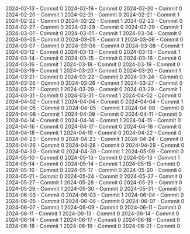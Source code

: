 2024-02-13 - Commit 0
2024-02-19 - Commit 0
2024-02-20 - Commit 0
2024-02-20 - Commit 1
2024-02-21 - Commit 0
2024-02-21 - Commit 1
2024-02-22 - Commit 0
2024-02-22 - Commit 1
2024-02-23 - Commit 0
2024-02-27 - Commit 0
2024-02-29 - Commit 0
2024-02-29 - Commit 1
2024-03-01 - Commit 0
2024-03-01 - Commit 1
2024-03-04 - Commit 0
2024-03-05 - Commit 0
2024-03-05 - Commit 1
2024-03-06 - Commit 0
2024-03-07 - Commit 0
2024-03-08 - Commit 0
2024-03-08 - Commit 1
2024-03-12 - Commit 0
2024-03-13 - Commit 0
2024-03-13 - Commit 1
2024-03-14 - Commit 0
2024-03-15 - Commit 0
2024-03-16 - Commit 0
2024-03-16 - Commit 1
2024-03-18 - Commit 0
2024-03-19 - Commit 0
2024-03-19 - Commit 1
2024-03-20 - Commit 0
2024-03-20 - Commit 1
2024-03-21 - Commit 0
2024-03-22 - Commit 0
2024-03-24 - Commit 0
2024-03-26 - Commit 0
2024-03-26 - Commit 1
2024-03-27 - Commit 0
2024-03-27 - Commit 1
2024-03-29 - Commit 0
2024-03-29 - Commit 1
2024-03-31 - Commit 0
2024-03-31 - Commit 1
2024-04-02 - Commit 0
2024-04-02 - Commit 1
2024-04-04 - Commit 0
2024-04-04 - Commit 1
2024-04-05 - Commit 0
2024-04-05 - Commit 1
2024-04-08 - Commit 0
2024-04-08 - Commit 1
2024-04-09 - Commit 0
2024-04-11 - Commit 0
2024-04-14 - Commit 0
2024-04-14 - Commit 1
2024-04-15 - Commit 0
2024-04-16 - Commit 0
2024-04-17 - Commit 0
2024-04-18 - Commit 0
2024-04-18 - Commit 1
2024-04-19 - Commit 0
2024-04-22 - Commit 0
2024-04-23 - Commit 0
2024-04-23 - Commit 1
2024-04-24 - Commit 0
2024-04-26 - Commit 0
2024-04-28 - Commit 0
2024-04-29 - Commit 0
2024-04-30 - Commit 0
2024-04-30 - Commit 1
2024-05-09 - Commit 0
2024-05-10 - Commit 0
2024-05-13 - Commit 0
2024-05-13 - Commit 1
2024-05-14 - Commit 0
2024-05-14 - Commit 1
2024-05-15 - Commit 0
2024-05-16 - Commit 0
2024-05-17 - Commit 0
2024-05-20 - Commit 0
2024-05-21 - Commit 0
2024-05-24 - Commit 0
2024-05-27 - Commit 0
2024-05-27 - Commit 1
2024-05-28 - Commit 0
2024-05-29 - Commit 0
2024-05-29 - Commit 1
2024-05-30 - Commit 0
2024-05-31 - Commit 0
2024-06-03 - Commit 0
2024-06-03 - Commit 1
2024-06-04 - Commit 0
2024-06-05 - Commit 0
2024-06-06 - Commit 0
2024-06-07 - Commit 0
2024-06-07 - Commit 1
2024-06-09 - Commit 0
2024-06-11 - Commit 0
2024-06-11 - Commit 1
2024-06-13 - Commit 0
2024-06-14 - Commit 0
2024-06-14 - Commit 1
2024-06-17 - Commit 0
2024-06-18 - Commit 0
2024-06-18 - Commit 1
2024-06-19 - Commit 0
2024-06-21 - Commit 0
